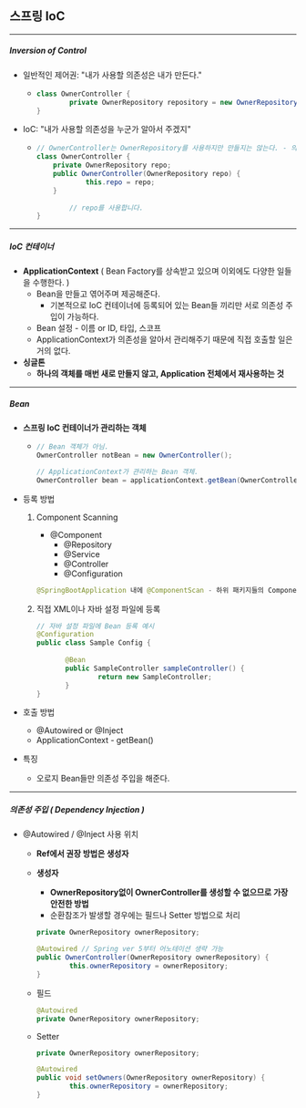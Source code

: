 ## 스프링 IoC

----

##### Inversion of Control

- 일반적인 제어권: "내가 사용할 의존성은 내가 만든다."

  - ```java
    class OwnerController {
    		private OwnerRepository repository = new OwnerRepository();
    }
    ```

- IoC: "내가 사용할 의존성을 누군가 알아서 주겠지"

  - ```java
    // OwnerController는 OwnerRepository를 사용하지만 만들지는 않는다. - 의존성 관리는 OwnerController 밖에서 함
    class OwnerController {
        private OwnerRepository repo;
        public OwnerController(OwnerRepository repo) { 
        		this.repo = repo;
        }
        
    		// repo를 사용합니다. 
    }
    ```

----

##### IoC 컨테이너

- **ApplicationContext** ( Bean Factory를 상속받고 있으며 이외에도 다양한 일들을 수행한다. )
  - Bean을 만들고 엮어주며 제공해준다.
    - 기본적으로 IoC 컨테이너에 등록되어 있는 Bean들 끼리만 서로 의존성 주입이 가능하다.
  - Bean 설정 - 이름 or ID, 타입, 스코프
  - ApplicationContext가 의존성을 알아서 관리해주기 때문에 직접 호출할 일은 거의 없다.
- **싱글톤**
  - **하나의 객체를 매번 새로 만들지 않고, Application 전체에서 재사용하는 것**
  

----

##### Bean

- **스프링 IoC 컨테이너가 관리하는 객체**

  - ```java
    // Bean 객체가 아님.
    OwnerController notBean = new OwnerController();
    
    // ApplicationContext가 관리하는 Bean 객체.
    OwnerController bean = applicationContext.getBean(OwnerController.class)
    ```

- 등록 방법
  1. Component Scanning

     - @Component
       - @Repository
       - @Service
       - @Controller
       - @Configuration

     ```Java
     @SpringBootApplication 내에 @ComponentScan - 하위 패키지들의 Component를 찾아 Bean으로 등록
     ```

  2. 직접 XML이나 자바 설정 파일에 등록

     ```java
     // 자바 설정 파일에 Bean 등록 예시
     @Configuration
     public class Sample Config {
     		
     		@Bean
     		public SampleController sampleController() {
     				return new SampleController;
     		}
     }
     ```

- 호출 방법
  - @Autowired or @Inject
  - ApplicationContext - getBean()

- 특징
  - 오로지 Bean들만 의존성 주입을 해준다.

----

##### 의존성 주입 ( Dependency Injection )

- @Autowired / @Inject 사용 위치
  
  - **Ref에서 권장 방법은 생성자**
  - **생성자**
  
    - **OwnerRepository없이 OwnerController를 생성할 수 없으므로 가장 안전한 방법**
    - 순환참조가 발생할 경우에는 필드나 Setter 방법으로 처리
  
    ```java
    private OwnerRepository ownerRepository;
    
    @Autowired // Spring ver 5부터 어노테이션 생략 가능
    public OwnerController(OwnerRepository ownerRepository) {
    		this.ownerRepository = ownerRepository;
    }
    ```
  - 필드
  
    ```java
    @Autowired
    private OwnerRepository ownerRepository;
    ```
  - Setter
  
    ```java
    private OwnerRepository ownerRepository;
    
    @Autowired
    public void setOwners(OwnerRepository ownerRepository) {
    		this.ownerRepository = ownerRepository;
    }
    ```
  
    
